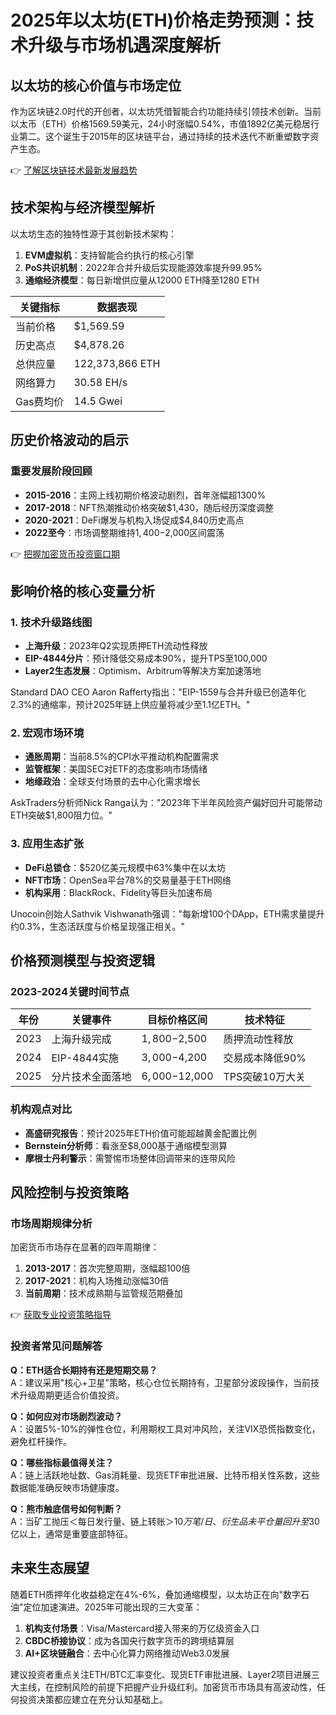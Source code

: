 # 2025年以太坊(ETH)价格走势预测：技术升级与市场机遇深度解析

## 以太坊的核心价值与市场定位

作为区块链2.0时代的开创者，以太坊凭借智能合约功能持续引领技术创新。当前以太币（ETH）价格1569.59美元，24小时涨幅0.54%，市值1892亿美元稳居行业第二。这个诞生于2015年的区块链平台，通过持续的技术迭代不断重塑数字资产生态。

👉 [了解区块链技术最新发展趋势](https://bit.ly/okx_welcome)

## 技术架构与经济模型解析

以太坊生态的独特性源于其创新技术架构：
1. **EVM虚拟机**：支持智能合约执行的核心引擎
2. **PoS共识机制**：2022年合并升级后实现能源效率提升99.95%
3. **通缩经济模型**：每日新增供应量从12000 ETH降至1280 ETH

| 关键指标       | 数据表现          |
|----------------|-------------------|
| 当前价格       | $1,569.59         |
| 历史高点       | $4,878.26         |
| 总供应量       | 122,373,866 ETH   |
| 网络算力       | 30.58 EH/s        |
| Gas费均价      | 14.5 Gwei         |

## 历史价格波动的启示

### 重要发展阶段回顾
- **2015-2016**：主网上线初期价格波动剧烈，首年涨幅超1300%
- **2017-2018**：NFT热潮推动价格突破$1,430，随后经历深度调整
- **2020-2021**：DeFi爆发与机构入场促成$4,840历史高点
- **2022至今**：市场调整期维持$1,400-$2,000区间震荡

👉 [把握加密货币投资窗口期](https://bit.ly/okx_welcome)

## 影响价格的核心变量分析

### 1. 技术升级路线图
- **上海升级**：2023年Q2实现质押ETH流动性释放
- **EIP-4844分片**：预计降低交易成本90%，提升TPS至100,000
- **Layer2生态发展**：Optimism、Arbitrum等解决方案加速落地

Standard DAO CEO Aaron Rafferty指出："EIP-1559与合并升级已创造年化2.3%的通缩率，预计2025年链上供应量将减少至1.1亿ETH。"

### 2. 宏观市场环境
- **通胀周期**：当前8.5%的CPI水平推动机构配置需求
- **监管框架**：美国SEC对ETF的态度影响市场情绪
- **地缘政治**：全球支付场景的去中心化需求增长

AskTraders分析师Nick Ranga认为："2023年下半年风险资产偏好回升可能带动ETH突破$1,800阻力位。"

### 3. 应用生态扩张
- **DeFi总锁仓**：$520亿美元规模中63%集中在以太坊
- **NFT市场**：OpenSea平台78%的交易量基于ETH网络
- **机构采用**：BlackRock、Fidelity等巨头加速布局

Unocoin创始人Sathvik Vishwanath强调："每新增100个DApp，ETH需求量提升约0.3%，生态活跃度与价格呈现强正相关。"

## 价格预测模型与投资逻辑

### 2023-2024关键时间节点
| 年份 | 关键事件               | 目标价格区间   | 技术特征               |
|------|------------------------|----------------|------------------------|
| 2023 | 上海升级完成           | $1,800-$2,500  | 质押流动性释放         |
| 2024 | EIP-4844实施           | $3,000-$4,200  | 交易成本降低90%        |
| 2025 | 分片技术全面落地       | $6,000-$12,000 | TPS突破10万大关        |

### 机构观点对比
- **高盛研究报告**：预计2025年ETH价值可能超越黄金配置比例
- **Bernstein分析师**：看涨至$8,000基于通缩模型测算
- **摩根士丹利警示**：需警惕市场整体回调带来的连带风险

## 风险控制与投资策略

### 市场周期规律分析
加密货币市场存在显著的四年周期律：
1. **2013-2017**：首次完整周期，涨幅超100倍
2. **2017-2021**：机构入场推动涨幅30倍
3. **当前周期**：技术成熟期与监管规范期叠加

👉 [获取专业投资策略指导](https://bit.ly/okx_welcome)

### 投资者常见问题解答

**Q：ETH适合长期持有还是短期交易？**  
A：建议采用"核心+卫星"策略，核心仓位长期持有，卫星部分波段操作，当前技术升级周期更适合价值投资。

**Q：如何应对市场剧烈波动？**  
A：设置5%-10%的弹性仓位，利用期权工具对冲风险，关注VIX恐慌指数变化，避免杠杆操作。

**Q：哪些指标最值得关注？**  
A：链上活跃地址数、Gas消耗量、现货ETF审批进展、比特币相关性系数，这些数据能准确反映市场健康度。

**Q：熊市触底信号如何判断？**  
A：当矿工抛压＜每日发行量、链上转账＞$10万笔/日、衍生品未平仓量回升至$30亿以上，通常是重要底部特征。

## 未来生态展望

随着ETH质押年化收益稳定在4%-6%，叠加通缩模型，以太坊正在向"数字石油"定位加速演进。2025年可能出现的三大变革：
1. **机构支付场景**：Visa/Mastercard接入带来的万亿级资金入口
2. **CBDC桥接协议**：成为各国央行数字货币的跨境结算层
3. **AI+区块链融合**：去中心化算力网络推动Web3.0发展

建议投资者重点关注ETH/BTC汇率变化、现货ETF审批进展、Layer2项目进展三大主线，在控制风险的前提下把握产业升级红利。加密货币市场具有高波动性，任何投资决策都应建立在充分认知基础上。